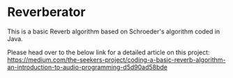 # Reverberator
This is a basic Reverb algorithm based on Schroeder's algorithm coded in Java.

Please head over to the below link for a detailed article on this project:
https://medium.com/the-seekers-project/coding-a-basic-reverb-algorithm-an-introduction-to-audio-programming-d5d90ad58bde
